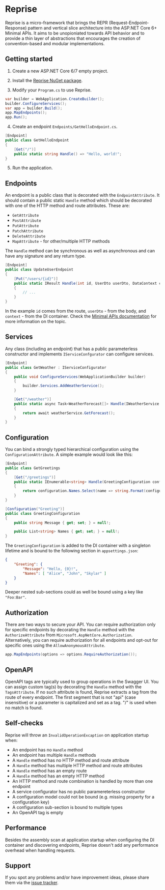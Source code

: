 # Reprise

Reprise is a micro-framework that brings the REPR (Request-Endpoint-Response) 
pattern and vertical slice architecture into the ASP.NET Core 6+ Minimal APIs. 
It aims to be unopioniated towards API behavior and to provide a thin layer 
of abstractions that encourages the creation of convention-based and modular implementations.

## Getting started

1. Create a new ASP.NET Core 6/7 empty project.

2. Install the [Reprise NuGet package](https://www.nuget.org/packages/Reprise).

3. Modify your `Program.cs` to use Reprise. 

```csharp
var builder = WebApplication.CreateBuilder();
builder.ConfigureServices();
var app = builder.Build();
app.MapEndpoints();
app.Run();
```

4. Create an endpoint `Endpoints/GetHelloEndpoint.cs`. 

```csharp
[Endpoint]
public class GetHelloEndpoint
{
    [Get("/")]
    public static string Handle() => "Hello, world!";
}
```

5. Run the application.

## Endpoints

An endpoint is a public class that is decorated with the `EndpointAttribute`. 
It should contain a public static `Handle` method which should be decorated 
with one of the HTTP method and route attributes. These are:
* `GetAttribute`
* `PostAttribute`
* `PutAttribute`
* `PatchAttribute`
* `DeleteAttribute`
* `MapAttribute` - for other/multiple HTTP methods

The `Handle` method can be synchronous as well as asynchronous and can have 
any signature and any return type.

```csharp
[Endpoint]
public class UpdateUserEndpoint
{
    [Put("/users/{id}")]
    public static IResult Handle(int id, UserDto userDto, DataContext context)
    {
        // ...
    }
}
```

In the example `id` comes from the route, `userDto` - from the body, and 
`context` - from the DI container. Check the 
[Minimal APIs documentation](https://learn.microsoft.com/en-us/aspnet/core/fundamentals/minimal-apis) 
for more information on the topic.

## Services

Any class (including an endpoint) that has a public parameterless constructor 
and implements `IServiceConfgurator` can configure services. 

```csharp
[Endpoint]
public class GetWeather : IServiceConfigurator
{
    public void ConfigureServices(WebApplicationBuilder builder)
    {
        builder.Services.AddWeatherService();
    }

    [Get("/weather")]
    public static async Task<WeatherForecast[]> Handle(IWeatherService weatherService)
    {
        return await weatherService.GetForecast();
    }
}
```

## Configuration

You can bind a strongly typed hierarchical configuration using the `ConfigurationAttribute`. 
A simple example would look like this:

```csharp
[Endpoint]
public class GetGreetings
{
    [Get("/greetings")]
    public static IEnumerable<string> Handle(GreetingConfiguration configuration)
    {
        return configuration.Names.Select(name => string.Format(configuration.Message, name));
    }
}

[Configuration("Greeting")]
public class GreetingConfiguration
{
    public string Message { get; set; } = null!;

    public List<string> Names { get; set; } = null!;
}
```

The `GreetingConfiguration` is added to the DI container with a singleton lifetime and 
is bound to the following section in `appsettings.json`:

```json
{
    "Greeting": {
        "Message": "Hello, {0}!",
        "Names": [ "Alice", "John", "Skylar" ]
    }
}
```

Deeper nested sub-sections could as well be bound using a key like `"Foo:Bar"`.

## Authorization

There are two ways to secure your API. You can require authorization only for specific 
endpoints by decorating the `Handle` method with the `AuthorizeAttribute` from 
`Microsoft.AspNetCore.Authorization`. Alternatively, you can require authorization 
for all endpoints and opt-out for specific ones using the `AllowAnonymousAttribute`.

```csharp
app.MapEndpoints(options => options.RequireAuthorization());
```

## OpenAPI

OpenAPI tags are typically used to group operations in the Swagger UI. You can assign custom tag(s) 
by decorating the `Handle` method with the `TagsAttribute`. If no such attribute is found, 
Reprise extracts a tag from the route of every endpoint. The first segment that is 
not "api" (case insensitive) or a parameter is capitalized and set as a tag.
"/" is used when no match is found. 

## Self-checks

Reprise will throw an `InvalidOperationExcaption` on application startup when:
* An endpoint has no `Handle` method
* An endpoint has multiple `Handle` methods
* A `Handle` method has no HTTP method and route attribute
* A `Handle` method has multiple HTTP method and route attributes
* A `Handle` method has an empty route
* A `Handle` method has an empty HTTP method
* An HTTP method and route combination is handled by more than one endpoint
* A service configurator has no public paramereterless constructor
* A configuration model could not be bound (e.g. missing property for a configuration key)
* A configuration sub-section is bound to multiple types
* An OpenAPI tag is empty

## Performance

Besides the assembly scan at application startup when configuring the DI container 
and discovering endpoints, Reprise doesn't add any performance overhead when handling requests.

## Support

If you spot any problems and/or have improvement ideas, please share them via
the [issue tracker](https://github.com/yavorfingarov/Reprise/issues).
